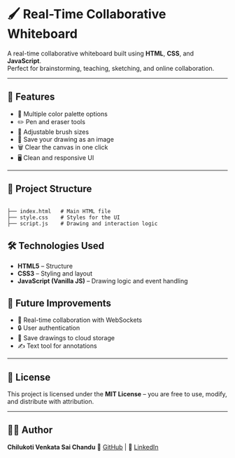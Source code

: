 # 🖌️ Real-Time Collaborative Whiteboard

A real-time collaborative whiteboard built using **HTML**, **CSS**, and **JavaScript**.  
Perfect for brainstorming, teaching, sketching, and online collaboration.

---

## 🚀 Features
- 🎨 Multiple color palette options
- ✏️ Pen and eraser tools
- 📏 Adjustable brush sizes
- 💾 Save your drawing as an image
- 🗑️ Clear the canvas in one click
- 🖥️ Clean and responsive UI

---

## 📂 Project Structure
```

├── index.html   # Main HTML file
├── style.css    # Styles for the UI
├── script.js    # Drawing and interaction logic

````
## 🛠️ Technologies Used
- **HTML5** – Structure
- **CSS3** – Styling and layout
- **JavaScript (Vanilla JS)** – Drawing logic and event handling


## 📌 Future Improvements

* 🔄 Real-time collaboration with WebSockets
* 🔒 User authentication
* 📁 Save drawings to cloud storage
* ✍️ Text tool for annotations

---

## 📜 License

This project is licensed under the **MIT License** – you are free to use, modify, and distribute with attribution.

---

## 👨‍💻 Author

**Chilukoti Venkata Sai Chandu**
🔗 [GitHub]([https://github.com/your-username](https://github.com/chanduchilukoti512)) | 💼 [LinkedIn]([https://linkedin.com/in/your-profile](https://www.linkedin.com/in/chilukoti-venkata-sai-chandu/))

